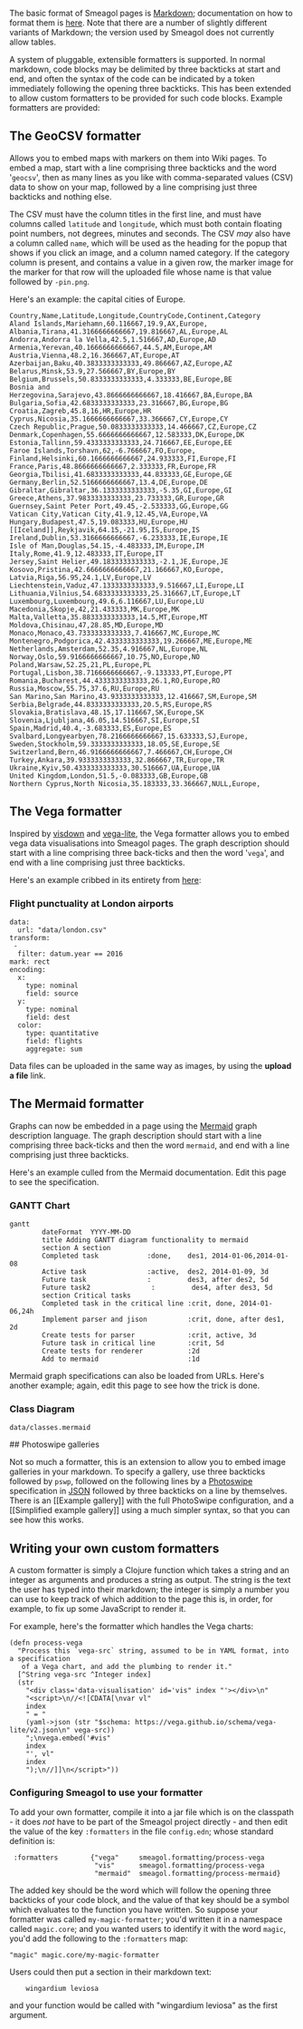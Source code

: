 The basic format of Smeagol pages is [Markdown](https://daringfireball.net/projects/markdown/); documentation on how to format them is [here](https://daringfireball.net/projects/markdown/syntax). Note that there are a number of slightly different variants of Markdown; the version used by Smeagol does not currently allow tables.

A system of pluggable, extensible formatters is supported. In normal markdown, code blocks may be delimited by three backticks at start and end, and often the syntax of the code can be indicated by a token immediately following the opening three backticks. This has been extended to allow custom formatters to be provided for such code blocks. Example formatters are provided:

## The GeoCSV formatter

Allows you to embed maps with markers on them into Wiki pages. To embed a map, start with a line comprising three backticks and the word '`geocsv`', then as many lines as you like with comma-separated values (CSV) data to show on your map, followed by a line comprising just three backticks and nothing else.

The CSV must have the column titles in the first line, and must have columns called `latitude` and `longitude`, which must both contain floating point numbers, not degrees, minutes and seconds. The CSV *may* also have a column called `name`, which will be used as the heading for the popup that shows if you click an image, and a column named category. If the category column is present, and contains a value in a given row, the marker image for the marker for that row will the uploaded file whose name is that value followed by `-pin.png`.

Here's an example: the capital cities of Europe.

```geocsv
Country,Name,Latitude,Longitude,CountryCode,Continent,Category
Aland Islands,Mariehamn,60.116667,19.9,AX,Europe,
Albania,Tirana,41.3166666666667,19.816667,AL,Europe,AL
Andorra,Andorra la Vella,42.5,1.516667,AD,Europe,AD
Armenia,Yerevan,40.1666666666667,44.5,AM,Europe,AM
Austria,Vienna,48.2,16.366667,AT,Europe,AT
Azerbaijan,Baku,40.3833333333333,49.866667,AZ,Europe,AZ
Belarus,Minsk,53.9,27.566667,BY,Europe,BY
Belgium,Brussels,50.8333333333333,4.333333,BE,Europe,BE
Bosnia and Herzegovina,Sarajevo,43.8666666666667,18.416667,BA,Europe,BA
Bulgaria,Sofia,42.6833333333333,23.316667,BG,Europe,BG
Croatia,Zagreb,45.8,16,HR,Europe,HR
Cyprus,Nicosia,35.1666666666667,33.366667,CY,Europe,CY
Czech Republic,Prague,50.0833333333333,14.466667,CZ,Europe,CZ
Denmark,Copenhagen,55.6666666666667,12.583333,DK,Europe,DK
Estonia,Tallinn,59.4333333333333,24.716667,EE,Europe,EE
Faroe Islands,Torshavn,62,-6.766667,FO,Europe,
Finland,Helsinki,60.1666666666667,24.933333,FI,Europe,FI
France,Paris,48.8666666666667,2.333333,FR,Europe,FR
Georgia,Tbilisi,41.6833333333333,44.833333,GE,Europe,GE
Germany,Berlin,52.5166666666667,13.4,DE,Europe,DE
Gibraltar,Gibraltar,36.1333333333333,-5.35,GI,Europe,GI
Greece,Athens,37.9833333333333,23.733333,GR,Europe,GR
Guernsey,Saint Peter Port,49.45,-2.533333,GG,Europe,GG
Vatican City,Vatican City,41.9,12.45,VA,Europe,VA
Hungary,Budapest,47.5,19.083333,HU,Europe,HU
[[Iceland]],Reykjavik,64.15,-21.95,IS,Europe,IS
Ireland,Dublin,53.3166666666667,-6.233333,IE,Europe,IE
Isle of Man,Douglas,54.15,-4.483333,IM,Europe,IM
Italy,Rome,41.9,12.483333,IT,Europe,IT
Jersey,Saint Helier,49.1833333333333,-2.1,JE,Europe,JE
Kosovo,Pristina,42.6666666666667,21.166667,KO,Europe,
Latvia,Riga,56.95,24.1,LV,Europe,LV
Liechtenstein,Vaduz,47.1333333333333,9.516667,LI,Europe,LI
Lithuania,Vilnius,54.6833333333333,25.316667,LT,Europe,LT
Luxembourg,Luxembourg,49.6,6.116667,LU,Europe,LU
Macedonia,Skopje,42,21.433333,MK,Europe,MK
Malta,Valletta,35.8833333333333,14.5,MT,Europe,MT
Moldova,Chisinau,47,28.85,MD,Europe,MD
Monaco,Monaco,43.7333333333333,7.416667,MC,Europe,MC
Montenegro,Podgorica,42.4333333333333,19.266667,ME,Europe,ME
Netherlands,Amsterdam,52.35,4.916667,NL,Europe,NL
Norway,Oslo,59.9166666666667,10.75,NO,Europe,NO
Poland,Warsaw,52.25,21,PL,Europe,PL
Portugal,Lisbon,38.7166666666667,-9.133333,PT,Europe,PT
Romania,Bucharest,44.4333333333333,26.1,RO,Europe,RO
Russia,Moscow,55.75,37.6,RU,Europe,RU
San Marino,San Marino,43.9333333333333,12.416667,SM,Europe,SM
Serbia,Belgrade,44.8333333333333,20.5,RS,Europe,RS
Slovakia,Bratislava,48.15,17.116667,SK,Europe,SK
Slovenia,Ljubljana,46.05,14.516667,SI,Europe,SI
Spain,Madrid,40.4,-3.683333,ES,Europe,ES
Svalbard,Longyearbyen,78.2166666666667,15.633333,SJ,Europe,
Sweden,Stockholm,59.3333333333333,18.05,SE,Europe,SE
Switzerland,Bern,46.9166666666667,7.466667,CH,Europe,CH
Turkey,Ankara,39.9333333333333,32.866667,TR,Europe,TR
Ukraine,Kyiv,50.4333333333333,30.516667,UA,Europe,UA
United Kingdom,London,51.5,-0.083333,GB,Europe,GB
Northern Cyprus,North Nicosia,35.183333,33.366667,NULL,Europe,

```

## The Vega formatter

Inspired by [visdown](https://visdown.com/) and [vega-lite](https://vega.github.io/vega-lite/docs/), the Vega formatter allows you to embed vega data visualisations into Smeagol pages. The graph description should start with a line comprising three back-ticks and then the word '`vega`', and end with a line comprising just three backticks.

Here's an example cribbed in its entirety from [here](http://visdown.amitkaps.com/london):

### Flight punctuality at London airports

```vega
data:
  url: "data/london.csv"
transform:
 -
  filter: datum.year == 2016
mark: rect
encoding:
  x:
    type: nominal
    field: source
  y:
    type: nominal
    field: dest
  color:
    type: quantitative
    field: flights
    aggregate: sum
```

Data files can be uploaded in the same way as images, by using the **upload a file** link.

## The Mermaid formatter

Graphs can now be embedded in a page using the [Mermaid](https://mermaid-js.github.io/mermaid/#/) graph description language. The graph description should start with a line comprising three back-ticks and then the word `mermaid`, and end with a line comprising just three backticks.

Here's an example culled from the Mermaid documentation. Edit this page to see the specification.

### GANTT Chart

```mermaid
gantt
        dateFormat  YYYY-MM-DD
        title Adding GANTT diagram functionality to mermaid
        section A section
        Completed task            :done,    des1, 2014-01-06,2014-01-08
        Active task               :active,  des2, 2014-01-09, 3d
        Future task               :         des3, after des2, 5d
        Future task2               :         des4, after des3, 5d
        section Critical tasks
        Completed task in the critical line :crit, done, 2014-01-06,24h
        Implement parser and jison          :crit, done, after des1, 2d
        Create tests for parser             :crit, active, 3d
        Future task in critical line        :crit, 5d
        Create tests for renderer           :2d
        Add to mermaid                      :1d
```

Mermaid graph specifications can also be loaded from URLs. Here's another example; again, edit this page to see how the trick is done.

### Class Diagram

```mermaid
data/classes.mermaid
```

## Photoswipe galleries

Not so much a formatter, this is an extension to allow you to embed image galleries in your markdown. To specify a gallery, use three backticks followed by `pswp`, followed on the following lines by a [Photoswipe](https://photoswipe.com/documentation/getting-started.html) specification in [JSON](https://www.json.org/json-en.html)
followed by three backticks on a line by themselves. There is an [[Example gallery]] with the full PhotoSwipe configuration, and a [[Simplified example gallery]] using a much simpler syntax, so that you can see how this works.

## Writing your own custom formatters

A custom formatter is simply a Clojure function which takes a string and an integer as arguments and produces a string as output. The string is the text the user has typed into their markdown; the integer is simply a number you can use to keep track of which addition to the page this is, in order, for example, to fix up some JavaScript to render it.

For example, here's the formatter which handles the Vega charts:

    (defn process-vega
      "Process this `vega-src` string, assumed to be in YAML format, into a specification
       of a Vega chart, and add the plumbing to render it."
      [^String vega-src ^Integer index]
      (str
        "<div class='data-visualisation' id='vis" index "'></div>\n"
        "<script>\n//<![CDATA[\nvar vl"
        index
        " = "
        (yaml->json (str "$schema: https://vega.github.io/schema/vega-lite/v2.json\n" vega-src))
        ";\nvega.embed('#vis"
        index
        "', vl"
        index
        ");\n//]]\n</script>"))

### Configuring Smeagol to use your formatter

To add your own formatter, compile it into a jar file which is on the classpath - it does *not* have to be part of the Smeagol project directly - and then edit the value of the key `:formatters` in the file `config.edn`; whose standard definition is:

     :formatters        {"vega"     smeagol.formatting/process-vega
                         "vis"      smeagol.formatting/process-vega
                         "mermaid"  smeagol.formatting/process-mermaid}

The added key should be the word which will follow the opening three backticks of your code block, and the value of that key should be a symbol which evaluates to the function you have written. So suppose your formatter was called `my-magic-formatter`; you'd written it in a namespace called `magic.core`; and you wanted users to identify it with the word `magic`, you'd add the following to the `:formatters` map:

    "magic" magic.core/my-magic-formatter

Users could then put a section in their markdown text:

```backticks magic
    wingardium leviosa
```

and your function would be called with "wingardium leviosa" as the first argument.
